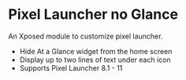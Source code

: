 # Pixel Launcher no Glance

An Xposed module to customize pixel launcher.

* Hide At a Glance widget from the home screen
* Display up to two lines of text under each icon
* Supports Pixel Launcher 8.1 - 11
